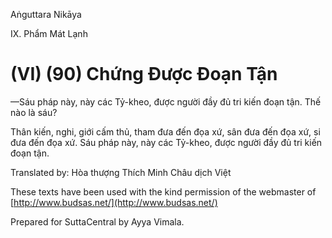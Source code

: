  

Aṅguttara Nikāya

IX. Phẩm Mát Lạnh

# (VI) (90) Chứng Ðược Ðoạn Tận

—Sáu pháp này, này các Tỷ-kheo, được người đầy đủ tri kiến đoạn tận. Thế nào là sáu?

Thân kiến, nghi, giới cấm thủ, tham đưa đến đọa xứ, sân đưa đến đọa xứ, si đưa đến đọa xứ. Sáu pháp này, này các Tỷ-kheo, được người đầy đủ tri kiến đoạn tận.

Translated by: Hòa thượng Thích Minh Châu dịch Việt

These texts have been used with the kind permission of the webmaster of [http://www.budsas.net/](http://www.budsas.net/)

Prepared for SuttaCentral by Ayya Vimala.